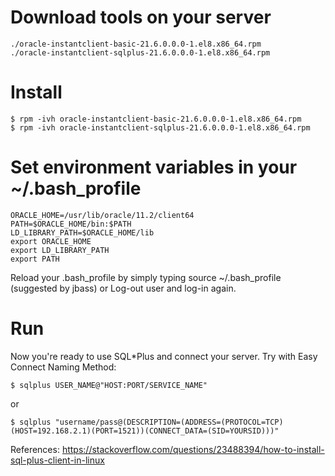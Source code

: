 # Download tools on your server
    ./oracle-instantclient-basic-21.6.0.0.0-1.el8.x86_64.rpm
    ./oracle-instantclient-sqlplus-21.6.0.0.0-1.el8.x86_64.rpm

# Install

    $ rpm -ivh oracle-instantclient-basic-21.6.0.0.0-1.el8.x86_64.rpm
    $ rpm -ivh oracle-instantclient-sqlplus-21.6.0.0.0-1.el8.x86_64.rpm

# Set environment variables in your ~/.bash_profile

    ORACLE_HOME=/usr/lib/oracle/11.2/client64
    PATH=$ORACLE_HOME/bin:$PATH
    LD_LIBRARY_PATH=$ORACLE_HOME/lib
    export ORACLE_HOME
    export LD_LIBRARY_PATH
    export PATH

Reload your .bash_profile by simply typing source ~/.bash_profile (suggested by jbass) or Log-out user and log-in again.

# Run
Now you're ready to use SQL*Plus and connect your server. Try with Easy Connect Naming Method:

    $ sqlplus USER_NAME@"HOST:PORT/SERVICE_NAME"
or
    
    $ sqlplus "username/pass@(DESCRIPTION=(ADDRESS=(PROTOCOL=TCP)(HOST=192.168.2.1)(PORT=1521))(CONNECT_DATA=(SID=YOURSID)))"


References: https://stackoverflow.com/questions/23488394/how-to-install-sql-plus-client-in-linux
